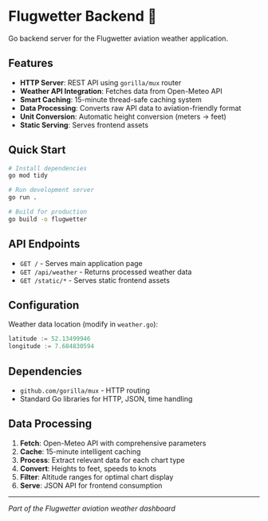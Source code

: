 # Flugwetter Backend 🔧

Go backend server for the Flugwetter aviation weather application.

## Features

- **HTTP Server**: REST API using `gorilla/mux` router
- **Weather API Integration**: Fetches data from Open-Meteo API
- **Smart Caching**: 15-minute thread-safe caching system
- **Data Processing**: Converts raw API data to aviation-friendly format
- **Unit Conversion**: Automatic height conversion (meters → feet)
- **Static Serving**: Serves frontend assets

## Quick Start

```bash
# Install dependencies
go mod tidy

# Run development server
go run .

# Build for production
go build -o flugwetter
```

## API Endpoints

- `GET /` - Serves main application page
- `GET /api/weather` - Returns processed weather data
- `GET /static/*` - Serves static frontend assets

## Configuration

Weather data location (modify in `weather.go`):
```go
latitude := 52.13499946
longitude := 7.684830594
```

## Dependencies

- `github.com/gorilla/mux` - HTTP routing
- Standard Go libraries for HTTP, JSON, time handling

## Data Processing

1. **Fetch**: Open-Meteo API with comprehensive parameters
2. **Cache**: 15-minute intelligent caching
3. **Process**: Extract relevant data for each chart type
4. **Convert**: Heights to feet, speeds to knots
5. **Filter**: Altitude ranges for optimal chart display
6. **Serve**: JSON API for frontend consumption

---

*Part of the Flugwetter aviation weather dashboard*
